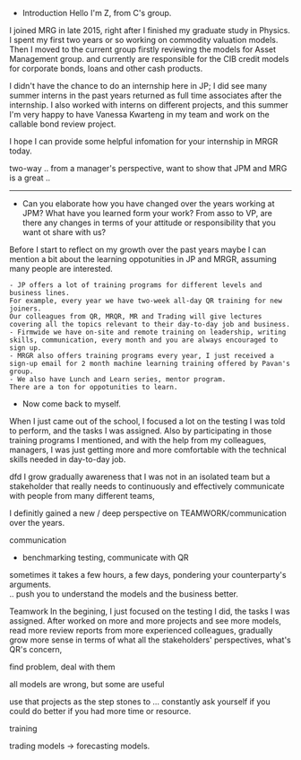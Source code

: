 - Introduction
Hello I'm Z, from C's group.

I joined MRG in late 2015, right after I finished my graduate study in Physics.
I spent my first two years or so working on commodity valuation models. 
Then I moved to the current group 
firstly reviewing the models for Asset Management group.
and currently are responsible for the CIB credit models for corporate bonds, loans and other cash products.

I didn't have the chance to do an internship here in JP; 
I did see many summer interns in the past years
returned as full time associates after the internship.
I also worked with interns on different projects,
and this summer I'm very happy to have Vanessa Kwarteng in my team and work on the callable bond review project. 

I hope I can provide some helpful infomation for your internship in MRGR today. 


two-way .. 
from a manager's perspective, want to show that JPM and MRG is a great .. 

---

- Can you elaborate how you have changed over the years working at JPM? What have you learned form your work? From asso to VP, are there any changes in terms of your attitude or responsibility that you want ot share with us?

Before I start to reflect on my growth over the past years
maybe I can mention a bit about the learning oppotunities in JP and MRGR, assuming many people are interested. 

    - JP offers a lot of training programs for different levels and business lines. 
    For example, every year we have two-week all-day QR training for new joiners.
    Our colleagues from QR, MRQR, MR and Trading will give lectures covering all the topics relevant to their day-to-day job and business.
    - Firmwide we have on-site and remote training on leadership, writing skills, communication, every month and you are always encouraged to 
    sign up. 
    - MRGR also offers training programs every year, I just received a sign-up email for 2 month machine learning training offered by Pavan's group. 
    - We also have Lunch and Learn series, mentor program. 
    There are a ton for oppotunities to learn. 

- Now come back to myself.

When I just came out of the school, I focused a lot on the testing I was told to perform, and the tasks I was assigned.
 Also by participating in those training programs I mentioned, and with the help from my colleagues, managers, 
I was just getting more and more comfortable with the technical skills needed in day-to-day job.

dfd
I grow gradually awareness that I was not in an isolated team but a stakeholder that really needs to continuously and effectively communicate with 
people from many different teams,  

I definitly gained a new / deep perspective on TEAMWORK/communication over the years. 


communication 
 - benchmarking testing, communicate with QR

sometimes it takes a few hours, a few days, pondering your counterparty's arguments.  
.. 
push you to understand the models and the business better. 








Teamwork
In the begining, I just focused on the testing I did, the tasks I was assigned. 
After worked on more and more projects and see more models, read more review reports from more experienced colleagues,
gradually 
grow more sense in terms of what all the stakeholders' perspectives, what's QR's concern, 



find problem, deal with them 


all models are wrong, but some are useful

use that projects as the step stones to ... 
constantly ask yourself if you could do better if you had more time or resource. 



training



trading models -> forecasting models.
